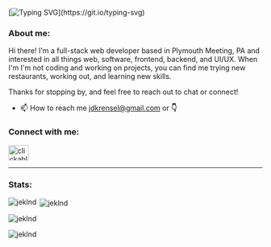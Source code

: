 [![Typing SVG](https://readme-typing-svg.herokuapp.com?font=Quicksand&size=26&duration=1600&pause=1500&color=4CC9F0&background=405FE300&multiline=true&width=535&height=90&lines=Hello,+it's+nice+to+meet+you!;Welcome+to+my+profile!)](https://git.io/typing-svg)

<h3 align="left">About me:</h3>

Hi there! I'm a full-stack web developer based in Plymouth Meeting, PA and interested in all things web, software, frontend, backend, and UI/UX. When I'm I'm not coding and working on projects, you can find me trying new restaurants, working out, and learning new skills.

Thanks for stopping by, and feel free to reach out to chat or connect!

- 📫 How to reach me jdkrensel@gmail.com or **👇**

<h3 align="left">Connect with me:</h3>
<p align="left">
<a href="https://www.linkedin.com/in/jessekrensel/" target="_blank" rel="noopener noreferrer"><img align="center" src="https://raw.githubusercontent.com/rahuldkjain/github-profile-readme-generator/master/src/images/icons/Social/linked-in-alt.svg" alt="clickable LinkedIn logo" height="30" width="40" /></a>
</p>

<hr>

<h3 align="left">Stats:</h3>

<p><img align="left" src="https://github-readme-stats.vercel.app/api/top-langs?username=jeklnd&show_icons=true&theme=tokyonight&locale=en&layout=compact" alt="jeklnd" /></p>

<p>&nbsp;<img align="center" src="https://github-readme-stats.vercel.app/api?username=jeklnd&show_icons=true&theme=tokyonight&locale=en" alt="jeklnd" /></p>

<p><img align="center" src="https://github-readme-streak-stats.herokuapp.com/?user=jeklnd&theme=highcontrast" alt="jeklnd" /></p>

<p align="left"> <img src="https://komarev.com/ghpvc/?username=jeklnd&label=Profile%20views&color=9edaff&style=flat" alt="jeklnd" /> </p>
